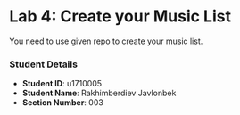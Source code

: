 # Lab 4: Create your Music List

You need to use given repo to create your music list.

### Student Details

- **Student ID**: u1710005
- **Student Name**: Rakhimberdiev Javlonbek
- **Section Number**: 003